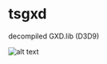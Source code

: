 # tsgxd
 
decompiled GXD.lib (D3D9)
 
![alt text](https://github.com/DOSexample/tsgxd/blob/main/screenshot/Screenshot_4.png?raw=true)